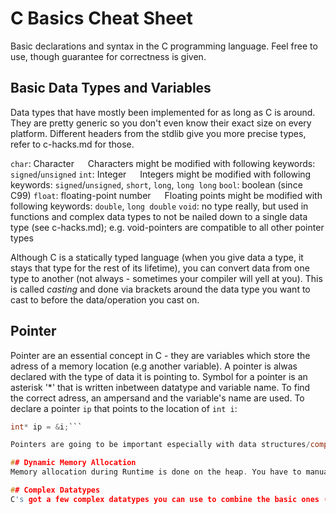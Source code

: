 # C Basics Cheat Sheet
Basic declarations and syntax in the C programming language. Feel free to use, though guarantee for correctness is given.

## Basic Data Types and Variables
Data types that have mostly been implemented for as long as C is around. They are pretty generic so you don't even know their exact size on every platform. Different headers from the stdlib give you more precise types, refer to c-hacks.md for those.

`char`: Character
&ensp;&ensp; Characters might be modified with following keywords: `signed`/`unsigned`
`int`: Integer
&ensp;&ensp; Integers might be modified with following keywords: `signed`/`unsigned`, `short`, `long`, `long long`
`bool`: boolean (since C99)
`float`: floating-point number
&ensp;&ensp; Floating points might be modified with following keywords: `double`, `long double` 
`void`: no type really, but used in functions and complex data types to not be nailed down to a single data type (see c-hacks.md); e.g. void-pointers are compatible to all other pointer types

Although C is a statically typed language (when you give data a type, it stays that type for the rest of its lifetime), you can convert data from one type to another (not always - sometimes your compiler will yell at you). This is called _casting_ and done via brackets around the data type you want to cast to before the data/operation you cast on.

## Pointer
Pointer are an essential concept in C - they are variables which store the adress of a memory location (e.g another variable). A pointer is alwas declared with the type of data it is pointing to. Symbol for a pointer is an asterisk '*' that is written inbetween datatype and variable name. To find the correct adress, an ampersand and the variable's name are used. To declare a pointer `ip` that points to the location of `int i`:
```c
int* ip = &i;```

Pointers are going to be important especially with data structures/complex data types and functions.

## Dynamic Memory Allocation
Memory allocation during Runtime is done on the heap. You have to manually allocate it and `free()` it afterwards, like so:

## Complex Datatypes
C's got a few complex datatypes you can use to combine the basic ones (like `int` and `char`) to more meaningful ones. From here, object-oriented programming is not far.

